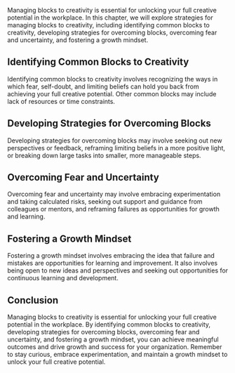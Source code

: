 
Managing blocks to creativity is essential for unlocking your full creative potential in the workplace. In this chapter, we will explore strategies for managing blocks to creativity, including identifying common blocks to creativity, developing strategies for overcoming blocks, overcoming fear and uncertainty, and fostering a growth mindset.

Identifying Common Blocks to Creativity
---------------------------------------

Identifying common blocks to creativity involves recognizing the ways in which fear, self-doubt, and limiting beliefs can hold you back from achieving your full creative potential. Other common blocks may include lack of resources or time constraints.

Developing Strategies for Overcoming Blocks
-------------------------------------------

Developing strategies for overcoming blocks may involve seeking out new perspectives or feedback, reframing limiting beliefs in a more positive light, or breaking down large tasks into smaller, more manageable steps.

Overcoming Fear and Uncertainty
-------------------------------

Overcoming fear and uncertainty may involve embracing experimentation and taking calculated risks, seeking out support and guidance from colleagues or mentors, and reframing failures as opportunities for growth and learning.

Fostering a Growth Mindset
--------------------------

Fostering a growth mindset involves embracing the idea that failure and mistakes are opportunities for learning and improvement. It also involves being open to new ideas and perspectives and seeking out opportunities for continuous learning and development.

Conclusion
----------

Managing blocks to creativity is essential for unlocking your full creative potential in the workplace. By identifying common blocks to creativity, developing strategies for overcoming blocks, overcoming fear and uncertainty, and fostering a growth mindset, you can achieve meaningful outcomes and drive growth and success for your organization. Remember to stay curious, embrace experimentation, and maintain a growth mindset to unlock your full creative potential.
